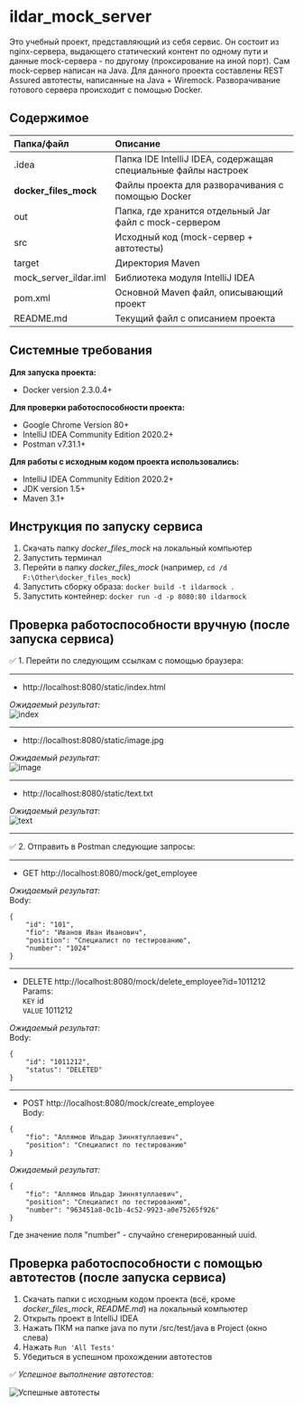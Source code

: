 # ildar_mock_server

Это учебный проект, представляющий из себя сервис. Он состоит из nginx-сервера, выдающего статический контент по одному
пути и данные mock-сервера - по другому (проксирование на иной порт). Сам mock-сервер написан на Java. Для данного
проекта составлены REST Assured автотесты, написанные на Java + Wiremock. Разворачивание готового сервера происходит с
помощью Docker.

## Содержимое

| Папка/файл            | Описание                                                       | 
|:----------------------|:---------------------------------------------------------------|
| .idea                 | Папка IDE IntelliJ IDEA, содержащая специальные файлы настроек |
| **docker_files_mock** | Файлы проекта для разворачивания с помощью Docker              |
| out                   | Папка, где хранится отдельный Jar файл с mock-сервером         |
| src                   | Исходный код (mock-сервер + автотесты)                         |
| target                | Директория Maven                                               |
| mock_server_ildar.iml | Библиотека модуля IntelliJ IDEA                                |
| pom.xml               | Основной Maven файл, описывающий проект                        |
| README.md             | Текущий файл с описанием проекта                               |

## Системные требования

**Для запуска проекта:**

- Docker version 2.3.0.4+

**Для проверки работоспособности проекта:**

- Google Chrome Version 80+
- IntelliJ IDEA Community Edition 2020.2+
- Postman v7.31.1+

**Для работы с исходным кодом проекта использовались:**

- IntelliJ IDEA Community Edition 2020.2+
- JDK version 1.5+
- Maven 3.1+

## Инструкция по запуску сервиса

1. Скачать папку *docker_files_mock* на локальный компьютер
2. Запустить терминал
3. Перейти в папку *docker_files_mock* (например, `cd /d  F:\Other\docker_files_mock`)
4. Запустить сборку образа:
   `docker build -t ildarmock .`
5. Запустить контейнер:
   `docker run -d -p 8080:80 ildarmock`

## Проверка работоспособности вручную (после запуска сервиса)

:white_check_mark: 1. Перейти по следующим ссылкам с помощью браузера:
____

- http://localhost:8080/static/index.html

*Ожидаемый результат:*    
![index](https://i.ibb.co/VNX7nfL/index.png "index")

____

- http://localhost:8080/static/image.jpg

*Ожидаемый результат:*    
![image](https://i.ibb.co/Zx596HT/image.png "image")


____

- http://localhost:8080/static/text.txt

*Ожидаемый результат:*    
![text](https://i.ibb.co/F0JWbxn/text.png "text")


____

:white_check_mark: 2. Отправить в Postman следующие запросы:

____

- GET http://localhost:8080/mock/get_employee

*Ожидаемый результат:*    
Body:

```    
{    
    "id": "101",    
    "fio": "Иванов Иван Иванович",    
    "position": "Специалист по тестированию",    
    "number": "1024"    
}    
```

____

- DELETE http://localhost:8080/mock/delete_employee?id=1011212    
  Params:     
  `KEY` id      
  `VALUE` 1011212

*Ожидаемый результат:*    
Body:

```    
{    
    "id": "1011212",    
    "status": "DELETED"    
}    
```

____

- POST http://localhost:8080/mock/create_employee    
  Body:

```    
{    
    "fio": "Аллямов Ильдар Зиннятуллаевич",    
    "position": "Специалист по тестированию"    
} 
```  

*Ожидаемый результат:*

```    
{    
    "fio": "Аллямов Ильдар Зиннятуллаевич",    
    "position": "Специалист по тестированию",    
    "number": "963451a8-0c1b-4c52-9923-a0e75265f926"    
}    
```

Где значение поля "number" - случайно сгенерированный uuid.

## Проверка работоспособности с помощью автотестов (после запуска сервиса)

1. Скачать папки с исходным кодом проекта (всё, кроме *docker_files_mock*, *README.md*) на локальный компьютер
2. Открыть проект в IntelliJ IDEA
3. Нажать ПКМ на папке java по пути /src/test/java в Project (окно слева)
4. Нажать `Run 'All Tests'`
5. Убедиться в успешном прохождении автотестов

:white_check_mark: *Успешное выполнение автотестов:*

![Успешные автотесты](https://i.ibb.co/fMYg671/Tests.png "Tests")

